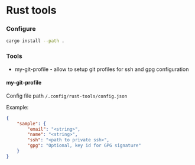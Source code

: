 # Rust tools

### Configure

```bash
cargo install --path .
```

### Tools
* my-git-profile - allow to setup git profiles for ssh and gpg configuration

#### my-git-profile
Config file path `/.config/rust-tools/config.json`

Example:
```json
{
    "sample": {
        "email": "<string>",
        "name": "<string>",
        "ssh": "<path to private ssh>",
        "gpg": "Optional, key id for GPG signature"
    }
}
```